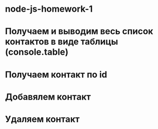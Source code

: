 # node-js-homework-1

# Получаем и выводим весь список контактов в виде таблицы (console.table)

# Получаем контакт по id

# Добавялем контакт

# Удаляем контакт
